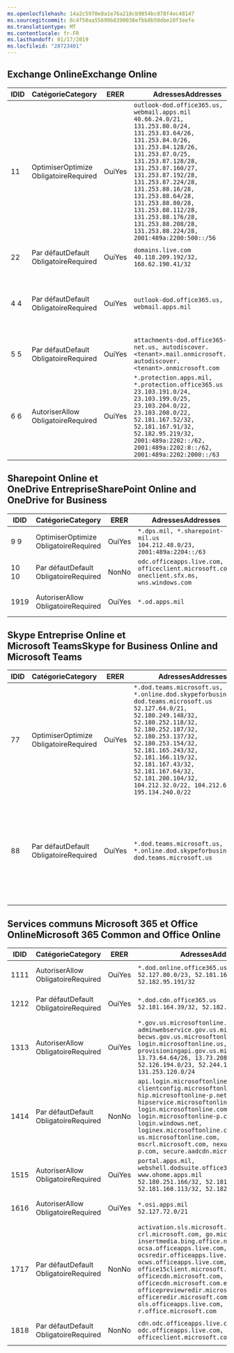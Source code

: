 ```yaml
---
ms.openlocfilehash: 14a2c5970e8a1e76a218cb9854bc878f4ec48147
ms.sourcegitcommit: 0c4f50aa55699b8390038efbb8b50dbe10f3eefe
ms.translationtype: MT
ms.contentlocale: fr-FR
ms.lasthandoff: 01/17/2019
ms.locfileid: "28723401"
---
```

<!--THIS FILE IS AUTOMATICALLY GENERATED. MANUAL CHANGES WILL BE OVERWRITTEN.-->
<!--Please contact the Office 365 Endpoints team with any questions.-->
<!--USGovDoD endpoints version 2019011700-->
<!--File generated 2019-01-17 11:00:04.2182-->

## <a name="exchange-online"></a><span data-ttu-id="9132e-101">Exchange Online</span><span class="sxs-lookup"><span data-stu-id="9132e-101">Exchange Online</span></span>

<span data-ttu-id="9132e-102">ID</span><span class="sxs-lookup"><span data-stu-id="9132e-102">ID</span></span> | <span data-ttu-id="9132e-103">Catégorie</span><span class="sxs-lookup"><span data-stu-id="9132e-103">Category</span></span> | <span data-ttu-id="9132e-104">ER</span><span class="sxs-lookup"><span data-stu-id="9132e-104">ER</span></span> | <span data-ttu-id="9132e-105">Adresses</span><span class="sxs-lookup"><span data-stu-id="9132e-105">Addresses</span></span> | <span data-ttu-id="9132e-106">Ports</span><span class="sxs-lookup"><span data-stu-id="9132e-106">Ports</span></span>
-- | -------------------- | --- | ---------------------------------------------------------------------------------------------------------------------------------------------------------------------------------------------------------------------------------------------------------------------------------------------------------------------------------------------------------------------------------------------- | -------------------------------
<span data-ttu-id="9132e-107">1</span><span class="sxs-lookup"><span data-stu-id="9132e-107">1</span></span> | <span data-ttu-id="9132e-108">Optimiser</span><span class="sxs-lookup"><span data-stu-id="9132e-108">Optimize</span></span><BR><span data-ttu-id="9132e-109">Obligatoire</span><span class="sxs-lookup"><span data-stu-id="9132e-109">Required</span></span> | <span data-ttu-id="9132e-110">Oui</span><span class="sxs-lookup"><span data-stu-id="9132e-110">Yes</span></span> | `outlook-dod.office365.us, webmail.apps.mil`<BR>`40.66.24.0/21, 131.253.80.0/24, 131.253.83.64/26, 131.253.84.0/26, 131.253.84.128/26, 131.253.87.0/25, 131.253.87.128/28, 131.253.87.160/27, 131.253.87.192/28, 131.253.87.224/28, 131.253.88.16/28, 131.253.88.64/28, 131.253.88.80/28, 131.253.88.112/28, 131.253.88.176/28, 131.253.88.208/28, 131.253.88.224/28, 2001:489a:2200:500::/56` | <span data-ttu-id="9132e-111">**TCP :** 443, 80</span><span class="sxs-lookup"><span data-stu-id="9132e-111">**TCP:** 443, 80</span></span>
<span data-ttu-id="9132e-112">2</span><span class="sxs-lookup"><span data-stu-id="9132e-112">2</span></span> | <span data-ttu-id="9132e-113">Par défaut</span><span class="sxs-lookup"><span data-stu-id="9132e-113">Default</span></span><BR><span data-ttu-id="9132e-114">Obligatoire</span><span class="sxs-lookup"><span data-stu-id="9132e-114">Required</span></span> | <span data-ttu-id="9132e-115">Oui</span><span class="sxs-lookup"><span data-stu-id="9132e-115">Yes</span></span> | `domains.live.com`<BR>`40.118.209.192/32, 168.62.190.41/32` | <span data-ttu-id="9132e-116">**TCP :** 443, 80</span><span class="sxs-lookup"><span data-stu-id="9132e-116">**TCP:** 443, 80</span></span>
<span data-ttu-id="9132e-117">4 </span><span class="sxs-lookup"><span data-stu-id="9132e-117">4</span></span> | <span data-ttu-id="9132e-118">Par défaut</span><span class="sxs-lookup"><span data-stu-id="9132e-118">Default</span></span><BR><span data-ttu-id="9132e-119">Obligatoire</span><span class="sxs-lookup"><span data-stu-id="9132e-119">Required</span></span> | <span data-ttu-id="9132e-120">Oui</span><span class="sxs-lookup"><span data-stu-id="9132e-120">Yes</span></span> | `outlook-dod.office365.us, webmail.apps.mil` | <span data-ttu-id="9132e-121">**TCP :** 143, 25, 587, 993, 995</span><span class="sxs-lookup"><span data-stu-id="9132e-121">**TCP:** 143, 25, 587, 993, 995</span></span>
<span data-ttu-id="9132e-122">5 </span><span class="sxs-lookup"><span data-stu-id="9132e-122">5</span></span> | <span data-ttu-id="9132e-123">Par défaut</span><span class="sxs-lookup"><span data-stu-id="9132e-123">Default</span></span><BR><span data-ttu-id="9132e-124">Obligatoire</span><span class="sxs-lookup"><span data-stu-id="9132e-124">Required</span></span> | <span data-ttu-id="9132e-125">Oui</span><span class="sxs-lookup"><span data-stu-id="9132e-125">Yes</span></span> | `attachments-dod.office365-net.us, autodiscover.<tenant>.mail.onmicrosoft.com, autodiscover.<tenant>.onmicrosoft.com` | <span data-ttu-id="9132e-126">**TCP :** 443, 80</span><span class="sxs-lookup"><span data-stu-id="9132e-126">**TCP:** 443, 80</span></span>
<span data-ttu-id="9132e-127">6 </span><span class="sxs-lookup"><span data-stu-id="9132e-127">6</span></span> | <span data-ttu-id="9132e-128">Autoriser</span><span class="sxs-lookup"><span data-stu-id="9132e-128">Allow</span></span><BR><span data-ttu-id="9132e-129">Obligatoire</span><span class="sxs-lookup"><span data-stu-id="9132e-129">Required</span></span> | <span data-ttu-id="9132e-130">Oui</span><span class="sxs-lookup"><span data-stu-id="9132e-130">Yes</span></span> | `*.protection.apps.mil, *.protection.office365.us`<BR>`23.103.191.0/24, 23.103.199.0/25, 23.103.204.0/22, 23.103.208.0/22, 52.181.167.52/32, 52.181.167.91/32, 52.182.95.219/32, 2001:489a:2202::/62, 2001:489a:2202:8::/62, 2001:489a:2202:2000::/63` | <span data-ttu-id="9132e-131">**TCP :** 25, 443</span><span class="sxs-lookup"><span data-stu-id="9132e-131">**TCP:** 25, 443</span></span>

## <a name="sharepoint-online-and-onedrive-for-business"></a><span data-ttu-id="9132e-132">Sharepoint Online et OneDrive Entreprise</span><span class="sxs-lookup"><span data-stu-id="9132e-132">SharePoint Online and OneDrive for Business</span></span>

<span data-ttu-id="9132e-133">ID</span><span class="sxs-lookup"><span data-stu-id="9132e-133">ID</span></span> | <span data-ttu-id="9132e-134">Catégorie</span><span class="sxs-lookup"><span data-stu-id="9132e-134">Category</span></span> | <span data-ttu-id="9132e-135">ER</span><span class="sxs-lookup"><span data-stu-id="9132e-135">ER</span></span> | <span data-ttu-id="9132e-136">Adresses</span><span class="sxs-lookup"><span data-stu-id="9132e-136">Addresses</span></span> | <span data-ttu-id="9132e-137">Ports</span><span class="sxs-lookup"><span data-stu-id="9132e-137">Ports</span></span>
-- | -------------------- | --- | ---------------------------------------------------------------------------------------- | ----------------
<span data-ttu-id="9132e-138">9 </span><span class="sxs-lookup"><span data-stu-id="9132e-138">9</span></span> | <span data-ttu-id="9132e-139">Optimiser</span><span class="sxs-lookup"><span data-stu-id="9132e-139">Optimize</span></span><BR><span data-ttu-id="9132e-140">Obligatoire</span><span class="sxs-lookup"><span data-stu-id="9132e-140">Required</span></span> | <span data-ttu-id="9132e-141">Oui</span><span class="sxs-lookup"><span data-stu-id="9132e-141">Yes</span></span> | `*.dps.mil, *.sharepoint-mil.us`<BR>`104.212.48.0/23, 2001:489a:2204::/63` | <span data-ttu-id="9132e-142">**TCP :** 443, 80</span><span class="sxs-lookup"><span data-stu-id="9132e-142">**TCP:** 443, 80</span></span>
<span data-ttu-id="9132e-143">10 </span><span class="sxs-lookup"><span data-stu-id="9132e-143">10</span></span> | <span data-ttu-id="9132e-144">Par défaut</span><span class="sxs-lookup"><span data-stu-id="9132e-144">Default</span></span><BR><span data-ttu-id="9132e-145">Obligatoire</span><span class="sxs-lookup"><span data-stu-id="9132e-145">Required</span></span> | <span data-ttu-id="9132e-146">Non</span><span class="sxs-lookup"><span data-stu-id="9132e-146">No</span></span> | `odc.officeapps.live.com, officeclient.microsoft.com, oneclient.sfx.ms, wns.windows.com` | <span data-ttu-id="9132e-147">**TCP :** 443, 80</span><span class="sxs-lookup"><span data-stu-id="9132e-147">**TCP:** 443, 80</span></span>
<span data-ttu-id="9132e-148">19</span><span class="sxs-lookup"><span data-stu-id="9132e-148">19</span></span> | <span data-ttu-id="9132e-149">Autoriser</span><span class="sxs-lookup"><span data-stu-id="9132e-149">Allow</span></span><BR><span data-ttu-id="9132e-150">Obligatoire</span><span class="sxs-lookup"><span data-stu-id="9132e-150">Required</span></span> | <span data-ttu-id="9132e-151">Oui</span><span class="sxs-lookup"><span data-stu-id="9132e-151">Yes</span></span> | `*.od.apps.mil` | <span data-ttu-id="9132e-152">**TCP :** 443, 80</span><span class="sxs-lookup"><span data-stu-id="9132e-152">**TCP:** 443, 80</span></span>

## <a name="skype-for-business-online-and-microsoft-teams"></a><span data-ttu-id="9132e-153">Skype Entreprise Online et Microsoft Teams</span><span class="sxs-lookup"><span data-stu-id="9132e-153">Skype for Business Online and Microsoft Teams</span></span>

<span data-ttu-id="9132e-154">ID</span><span class="sxs-lookup"><span data-stu-id="9132e-154">ID</span></span> | <span data-ttu-id="9132e-155">Catégorie</span><span class="sxs-lookup"><span data-stu-id="9132e-155">Category</span></span> | <span data-ttu-id="9132e-156">ER</span><span class="sxs-lookup"><span data-stu-id="9132e-156">ER</span></span> | <span data-ttu-id="9132e-157">Adresses</span><span class="sxs-lookup"><span data-stu-id="9132e-157">Addresses</span></span> | <span data-ttu-id="9132e-158">Ports</span><span class="sxs-lookup"><span data-stu-id="9132e-158">Ports</span></span>
-- | -------------------- | --- | -------------------------------------------------------------------------------------------------------------------------------------------------------------------------------------------------------------------------------------------------------------------------------------------------------------------------------------------------------- | --------------------------------------------------
<span data-ttu-id="9132e-159">7</span><span class="sxs-lookup"><span data-stu-id="9132e-159">7</span></span> | <span data-ttu-id="9132e-160">Optimiser</span><span class="sxs-lookup"><span data-stu-id="9132e-160">Optimize</span></span><BR><span data-ttu-id="9132e-161">Obligatoire</span><span class="sxs-lookup"><span data-stu-id="9132e-161">Required</span></span> | <span data-ttu-id="9132e-162">Oui</span><span class="sxs-lookup"><span data-stu-id="9132e-162">Yes</span></span> | `*.dod.teams.microsoft.us, *.online.dod.skypeforbusiness.us, dod.teams.microsoft.us`<BR>`52.127.64.0/21, 52.180.249.148/32, 52.180.252.118/32, 52.180.252.187/32, 52.180.253.137/32, 52.180.253.154/32, 52.181.165.243/32, 52.181.166.119/32, 52.181.167.43/32, 52.181.167.64/32, 52.181.200.104/32, 104.212.32.0/22, 104.212.60.0/23, 195.134.240.0/22` | <span data-ttu-id="9132e-163">**TCP :** 443</span><span class="sxs-lookup"><span data-stu-id="9132e-163">**TCP:** 443</span></span><BR><span data-ttu-id="9132e-164">**UDP :** 3478, 3479, 3480, 3481</span><span class="sxs-lookup"><span data-stu-id="9132e-164">**UDP:** 3478, 3479, 3480, 3481</span></span>
<span data-ttu-id="9132e-165">8</span><span class="sxs-lookup"><span data-stu-id="9132e-165">8</span></span> | <span data-ttu-id="9132e-166">Par défaut</span><span class="sxs-lookup"><span data-stu-id="9132e-166">Default</span></span><BR><span data-ttu-id="9132e-167">Obligatoire</span><span class="sxs-lookup"><span data-stu-id="9132e-167">Required</span></span> | <span data-ttu-id="9132e-168">Oui</span><span class="sxs-lookup"><span data-stu-id="9132e-168">Yes</span></span> | `*.dod.teams.microsoft.us, *.online.dod.skypeforbusiness.us, dod.teams.microsoft.us` | <span data-ttu-id="9132e-169">**TCP :** 5061, 50000-59999</span><span class="sxs-lookup"><span data-stu-id="9132e-169">**TCP:** 5061, 50000-59999</span></span><BR><span data-ttu-id="9132e-170">**UDP :** 50000-59999</span><span class="sxs-lookup"><span data-stu-id="9132e-170">**UDP:** 50000-59999</span></span>

## <a name="microsoft-365-common-and-office-online"></a><span data-ttu-id="9132e-171">Services communs Microsoft 365 et Office Online</span><span class="sxs-lookup"><span data-stu-id="9132e-171">Microsoft 365 Common and Office Online</span></span>

<span data-ttu-id="9132e-172">ID</span><span class="sxs-lookup"><span data-stu-id="9132e-172">ID</span></span> | <span data-ttu-id="9132e-173">Catégorie</span><span class="sxs-lookup"><span data-stu-id="9132e-173">Category</span></span> | <span data-ttu-id="9132e-174">ER</span><span class="sxs-lookup"><span data-stu-id="9132e-174">ER</span></span> | <span data-ttu-id="9132e-175">Adresses</span><span class="sxs-lookup"><span data-stu-id="9132e-175">Addresses</span></span> | <span data-ttu-id="9132e-176">Ports</span><span class="sxs-lookup"><span data-stu-id="9132e-176">Ports</span></span>
-- | ------------------- | --- | ---------------------------------------------------------------------------------------------------------------------------------------------------------------------------------------------------------------------------------------------------------------------------------------------------------------------------------------------------------------------------------------------- | ----------------
<span data-ttu-id="9132e-177">11</span><span class="sxs-lookup"><span data-stu-id="9132e-177">11</span></span> | <span data-ttu-id="9132e-178">Autoriser</span><span class="sxs-lookup"><span data-stu-id="9132e-178">Allow</span></span><BR><span data-ttu-id="9132e-179">Obligatoire</span><span class="sxs-lookup"><span data-stu-id="9132e-179">Required</span></span> | <span data-ttu-id="9132e-180">Oui</span><span class="sxs-lookup"><span data-stu-id="9132e-180">Yes</span></span> | `*.dod.online.office365.us`<BR>`52.127.80.0/23, 52.181.164.39/32, 52.182.95.191/32` | <span data-ttu-id="9132e-181">**TCP :** 443</span><span class="sxs-lookup"><span data-stu-id="9132e-181">**TCP:** 443</span></span>
<span data-ttu-id="9132e-182">12</span><span class="sxs-lookup"><span data-stu-id="9132e-182">12</span></span> | <span data-ttu-id="9132e-183">Par défaut</span><span class="sxs-lookup"><span data-stu-id="9132e-183">Default</span></span><BR><span data-ttu-id="9132e-184">Obligatoire</span><span class="sxs-lookup"><span data-stu-id="9132e-184">Required</span></span> | <span data-ttu-id="9132e-185">Oui</span><span class="sxs-lookup"><span data-stu-id="9132e-185">Yes</span></span> | `*.dod.cdn.office365.us`<BR>`52.181.164.39/32, 52.182.95.191/32` | <span data-ttu-id="9132e-186">**TCP :** 443</span><span class="sxs-lookup"><span data-stu-id="9132e-186">**TCP:** 443</span></span>
<span data-ttu-id="9132e-187">13</span><span class="sxs-lookup"><span data-stu-id="9132e-187">13</span></span> | <span data-ttu-id="9132e-188">Autoriser</span><span class="sxs-lookup"><span data-stu-id="9132e-188">Allow</span></span><BR><span data-ttu-id="9132e-189">Obligatoire</span><span class="sxs-lookup"><span data-stu-id="9132e-189">Required</span></span> | <span data-ttu-id="9132e-190">Oui</span><span class="sxs-lookup"><span data-stu-id="9132e-190">Yes</span></span> | `*.gov.us.microsoftonline.com, adminwebservice.gov.us.microsoftonline.com, becws.gov.us.microsoftonline.com, login.microsoftonline.us, provisioningapi.gov.us.microsoftonline.com`<BR>`13.73.64.64/26, 13.73.208.128/25, 52.126.194.0/23, 52.244.120.128/25, 131.253.120.0/24` | <span data-ttu-id="9132e-191">**TCP :** 443</span><span class="sxs-lookup"><span data-stu-id="9132e-191">**TCP:** 443</span></span>
<span data-ttu-id="9132e-192">14</span><span class="sxs-lookup"><span data-stu-id="9132e-192">14</span></span> | <span data-ttu-id="9132e-193">Par défaut</span><span class="sxs-lookup"><span data-stu-id="9132e-193">Default</span></span><BR><span data-ttu-id="9132e-194">Obligatoire</span><span class="sxs-lookup"><span data-stu-id="9132e-194">Required</span></span> | <span data-ttu-id="9132e-195">Non</span><span class="sxs-lookup"><span data-stu-id="9132e-195">No</span></span> | `api.login.microsoftonline.com, clientconfig.microsoftonline-p.net, hip.microsoftonline-p.net, hipservice.microsoftonline.com, login.microsoftonline.com, login.microsoftonline-p.com, login.windows.net, loginex.microsoftonline.com, login-us.microsoftonline.com, mscrl.microsoft.com, nexus.microsoftonline-p.com, secure.aadcdn.microsoftonline-p.com` | <span data-ttu-id="9132e-196">**TCP :** 443</span><span class="sxs-lookup"><span data-stu-id="9132e-196">**TCP:** 443</span></span>
<span data-ttu-id="9132e-197">15</span><span class="sxs-lookup"><span data-stu-id="9132e-197">15</span></span> | <span data-ttu-id="9132e-198">Autoriser</span><span class="sxs-lookup"><span data-stu-id="9132e-198">Allow</span></span><BR><span data-ttu-id="9132e-199">Obligatoire</span><span class="sxs-lookup"><span data-stu-id="9132e-199">Required</span></span> | <span data-ttu-id="9132e-200">Oui</span><span class="sxs-lookup"><span data-stu-id="9132e-200">Yes</span></span> | `portal.apps.mil, webshell.dodsuite.office365.us, www.ohome.apps.mil`<BR>`52.180.251.166/32, 52.181.160.19/32, 52.181.160.113/32, 52.182.92.132/32` | <span data-ttu-id="9132e-201">**TCP :** 443</span><span class="sxs-lookup"><span data-stu-id="9132e-201">**TCP:** 443</span></span>
<span data-ttu-id="9132e-202">16</span><span class="sxs-lookup"><span data-stu-id="9132e-202">16</span></span> | <span data-ttu-id="9132e-203">Autoriser</span><span class="sxs-lookup"><span data-stu-id="9132e-203">Allow</span></span><BR><span data-ttu-id="9132e-204">Obligatoire</span><span class="sxs-lookup"><span data-stu-id="9132e-204">Required</span></span> | <span data-ttu-id="9132e-205">Oui</span><span class="sxs-lookup"><span data-stu-id="9132e-205">Yes</span></span> | `*.osi.apps.mil`<BR>`52.127.72.0/21` | <span data-ttu-id="9132e-206">**TCP :** 443</span><span class="sxs-lookup"><span data-stu-id="9132e-206">**TCP:** 443</span></span>
<span data-ttu-id="9132e-207">17</span><span class="sxs-lookup"><span data-stu-id="9132e-207">17</span></span> | <span data-ttu-id="9132e-208">Par défaut</span><span class="sxs-lookup"><span data-stu-id="9132e-208">Default</span></span><BR><span data-ttu-id="9132e-209">Obligatoire</span><span class="sxs-lookup"><span data-stu-id="9132e-209">Required</span></span> | <span data-ttu-id="9132e-210">Non</span><span class="sxs-lookup"><span data-stu-id="9132e-210">No</span></span> | `activation.sls.microsoft.com, crl.microsoft.com, go.microsoft.com, insertmedia.bing.office.net, ocsa.officeapps.live.com, ocsredir.officeapps.live.com, ocws.officeapps.live.com, office15client.microsoft.com, officecdn.microsoft.com, officecdn.microsoft.com.edgesuite.net, officepreviewredir.microsoft.com, officeredir.microsoft.com, ols.officeapps.live.com, r.office.microsoft.com` | <span data-ttu-id="9132e-211">**TCP :** 443, 80</span><span class="sxs-lookup"><span data-stu-id="9132e-211">**TCP:** 443, 80</span></span>
<span data-ttu-id="9132e-212">18</span><span class="sxs-lookup"><span data-stu-id="9132e-212">18</span></span> | <span data-ttu-id="9132e-213">Par défaut</span><span class="sxs-lookup"><span data-stu-id="9132e-213">Default</span></span><BR><span data-ttu-id="9132e-214">Obligatoire</span><span class="sxs-lookup"><span data-stu-id="9132e-214">Required</span></span> | <span data-ttu-id="9132e-215">Non</span><span class="sxs-lookup"><span data-stu-id="9132e-215">No</span></span> | `cdn.odc.officeapps.live.com, odc.officeapps.live.com, officeclient.microsoft.com` | <span data-ttu-id="9132e-216">**TCP :** 443, 80</span><span class="sxs-lookup"><span data-stu-id="9132e-216">**TCP:** 443, 80</span></span>
